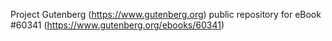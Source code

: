 Project Gutenberg (https://www.gutenberg.org) public repository for
eBook #60341 (https://www.gutenberg.org/ebooks/60341)
